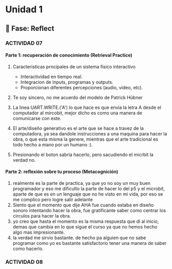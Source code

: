 # Unidad 1

## 🤔 Fase: Reflect

### ACTIVIDAD 07

#### Parte 1: recuperación de conocimiento (Retrieval Practice)

1. Caracteristicas prncipales de un sistema fisico interactivo
   - Interactividad en tiempo real.
   - Integracion de inputs, programas y outputs.
   - Proporcionan diferentes percepciones (audio, video, etc).

2. Te soy sincero, no me acuerdo del modelo de Patrick Hübner 
3. La linea UART.WRITE.('A') lo que hace es que envia la letra A desde el computador al mircobit, mejor dicho es como una manera de comunicarse con este.
4. El arte/diseño generativo es el arte que se hace a travez de la computadora, ya sea dandole instrucciones a una maquina para hacer la obra, o que esta misma la genere, mientras que el arte tradicional es todo hecho a mano por un humano :).
5. Presionando el boton sabria hacerlo, pero sacudiendo el micrbit la verdad no.

#### Parte 2: reflexión sobre tu proceso (Metacognición)

1. realmente es la parte de practica, ya que yo no soy un muy buen programador y eso me dificulto la parte de hacer lo del p5 y el microbit, aparte de que es en un lenguaje que no he visto en mi vida, por eso se me complico pero logre salir adelante
2. Siento que el momento que dije AHA fue cuando estaba en diseño sonoro intentando hacer la obra, fue gratificante saber como centrar los circulos para hacer la obra.
3. yo creo que hasta el momento es la misma respuesta que di al inicio, demas que cambia en lo que sigue el curso ya que no hemos hecho algo mas impresionante.
4. la verdad me sirvio bastante. de hecho pa alguien que no sabe programar como yo es bastante satisfactorio tener una manera de saber como hacerlo.

### ACTIVIDAD 08

